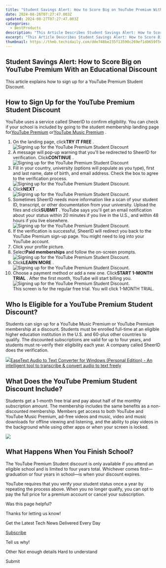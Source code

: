 ```yaml
---
title: "Student Savings Alert: How to Score Big on YouTube Premium With an Educational Discount!"
date: 2024-08-26T07:27:47.003Z
updated: 2024-08-27T07:27:47.003Z
categories:
  - BestProducts
description: "This Article Describes Student Savings Alert: How to Score Big on YouTube Premium With an Educational Discount!"
excerpt: "This Article Describes Student Savings Alert: How to Score Big on YouTube Premium With an Educational Discount!"
thumbnail: https://thmb.techidaily.com/dde748be235f13590c269ef1d0659f5ed0b11e11e440f8880873d74d5b6083f2.jpg
---
```


## Student Savings Alert: How to Score Big on YouTube Premium With an Educational Discount
 This article explains how to sign up for a YouTube Premium Student Discount.  

## How to Sign Up for the YouTube Premium Student Discount

 YouTube uses a service called SheerID to confirm eligibility. You can check if your school is included by going to the student membership landing page for[YouTube Premium](https://www.lifewire.com/is-youtube-premium-worth-it-8584585 ) or[YouTube Music Premium](https://www.lifewire.com/what-is-youtube-music-4799054 ) .

1. On the landing page, click**TRY IT FREE** .  
![Signing up for the YouTube Premium Student Discount](https://www.lifewire.com/thmb/aPzRGgGmK-m-Aq3jVHeUISd_8aY=/1500x0/filters:no_upscale():max_bytes(150000):strip_icc():format(webp)/YouTubePremiumStudent1-4dd5ae1181f143c794fe3fe1d615e74f.jpg)
2. A message will pop-up warning that you'll be redirected to SheerID for verification. Click**CONTINUE** .  
![Signing up for the YouTube Premium Student Discount](https://www.lifewire.com/thmb/krc_P8NRwLzkc5h633qem4DYpjk=/1500x0/filters:no_upscale():max_bytes(150000):strip_icc():format(webp)/YouTubePremiumStudent2-ac9d06f65a8a46d8958e9682d297a560.jpg)
3. Fill in your country, university (options will populate as you type), first and last name, date of birth, and email address. Check the box to agree to the verification process.  
![Signing up for the YouTube Premium Student Discount.](https://www.lifewire.com/thmb/RbANARHcGpEqx7ykFJQlw7ekb88=/1500x0/filters:no_upscale():max_bytes(150000):strip_icc():format(webp)/YouTubePremiumStudent3-a3e301e3cb8145d0af9590f894384169.jpg)
4. Click**NEXT** .  
![Signing up for the YouTube Premium Student Discount.](https://www.lifewire.com/thmb/7tGfuyn3esdJ6s8C_cTF0COO_i0=/1500x0/filters:no_upscale():max_bytes(150000):strip_icc():format(webp)/YouTubePremiumStudent4-7c7525111bd04feca4169668a01cd7fa.jpg)
5. Sometimes SheerID needs more information like a scan of your student ID, transcript, or other documentation from your university. Upload the files and click**SUBMIT** . YouTube says you'll get an email notification about your status within 20 minutes if you live in the U.S., and within 48 hours if you live elsewhere.  
![Signing up for the YouTube Premium Student Discount.](https://www.lifewire.com/thmb/07ZCByqXzt1wu2K99BIv8tMj010=/1500x0/filters:no_upscale():max_bytes(150000):strip_icc():format(webp)/YouTubePremiumStudent5-2a7e2d362d164245b62e94a36e7b923b.jpg)
6. If the verification is successful, SheerID will redirect you back to the YouTube Premium sign-up page. You might need to log into your YouTube account.
7. Click your profile picture.
8. Select**Paid memberships** and follow the on-screen prompts.  
![Signing up for the YouTube Premium Student Discount.](https://www.lifewire.com/thmb/-WpwGJr3fmxf4xJ9IARe9kgVYiM=/1500x0/filters:no_upscale():max_bytes(150000):strip_icc():format(webp)/YouTubePremiumStudent6-1b4b0214a68a4ab9849880fcedaff3b3.jpg)
9. Click**LEARN MORE** .  
![Signing up for the YouTube Premium Student Discount.](https://www.lifewire.com/thmb/1tWG3IuFBa1j6bGZYup9DK1N9a0=/1500x0/filters:no_upscale():max_bytes(150000):strip_icc():format(webp)/YouTubePremiumStudent7-38cbeb35f7d9480d81a44d3d8ddc4a18.jpg)
10. Choose a payment method or add a new one. Click**START 1-MONTH TRIAL** . After the first month, YouTube will start billing you.  
![Signing up for the YouTube Premium Student Discount.](https://www.lifewire.com/thmb/A_h1uMjvVexpll2JqR730jpwQQ8=/1500x0/filters:no_upscale():max_bytes(150000):strip_icc():format(webp)/YouTubePremiumStudent8-4fe99ffd2800473d83a5e2610d0623a0.jpg)  
 This screen is for the regular free trial. You will click 1-MONTH TRIAL.

## Who Is Eligible for a YouTube Premium Student Discount?

 Students can sign up for a YouTube Music Premium or YouTube Premium membership at a discount. Students must be enrolled full-time at an eligible higher education institution in the U.S. and 60-plus other countries to qualify. The discounted subscriptions are valid for up to four years, and students must re-verify their eligibility each year. A company called SheerID does the verification.

<!-- affiliate ads begin -->
<a href="https://secure.2checkout.com/order/checkout.php?PRODS=40203538&QTY=1&AFFILIATE=108875&CART=1"><img src="https://secure.avangate.com/images/merchant/cc4b82e826b52ec41c810301548e8f48/products/audio-to-text-transcription-software.png" border="0">EaseText Audio to Text Converter for Windows (Personal Edition) - An intelligent tool to transcribe & convert audio to text freely </a>
<!-- affiliate ads end -->
## What Does the YouTube Premium Student Discount Include?

 Students get a 1-month free trial and pay about half of the monthly subscription amount. The membership includes the same benefits as a non-discounted membership. Members get access to both YouTube and YouTube Music Premium, ad-free videos and music, video and music downloads for offline viewing and listening, and the ability to play videos in the background while using other apps or when your screen is locked.

<!-- affiliate ads begin -->
<a href="https://secure.2checkout.com/order/checkout.php?PRODS=4729320&QTY=1&AFFILIATE=108875&CART=1"><img src="https://secure.avangate.com/images/merchant/f7f07e7dab09533bc71247a5b29a7373/products/2_iDeviceMessageBox.png" border="0"></a>
<!-- affiliate ads end -->
## What Happens When You Finish School?

 The YouTube Premium Student discount is only available if you attend an eligible school and is limited to four years total. Whichever comes first—graduation or four years in school—is when your discount expires.

 YouTube requires that you verify your student status once a year by repeating the process above. When you no longer qualify, you can opt to pay the full price for a premium account or cancel your subscription.

Was this page helpful?

Thanks for letting us know!

 Get the Latest Tech News Delivered Every Day

[Subscribe](https://www.lifewire.com/#)

Tell us why!

 Other  Not enough details  Hard to understand

 Submit

<ins class="adsbygoogle"
     style="display:block"
     data-ad-format="autorelaxed"
     data-ad-client="ca-pub-7571918770474297"
     data-ad-slot="1223367746"></ins>



<ins class="adsbygoogle"
     style="display:block"
     data-ad-client="ca-pub-7571918770474297"
     data-ad-slot="8358498916"
     data-ad-format="auto"
     data-full-width-responsive="true"></ins>


